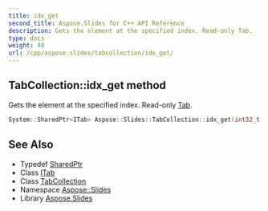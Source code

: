 ```yaml
---
title: idx_get
second_title: Aspose.Slides for C++ API Reference
description: Gets the element at the specified index. Read-only Tab.
type: docs
weight: 40
url: /cpp/aspose.slides/tabcollection/idx_get/
---
```

## TabCollection::idx_get method


Gets the element at the specified index. Read-only [Tab](../../tab/).

```cpp
System::SharedPtr<ITab> Aspose::Slides::TabCollection::idx_get(int32_t index) override
```

## See Also

* Typedef [SharedPtr](../../../system/sharedptr/)
* Class [ITab](../../itab/)
* Class [TabCollection](../)
* Namespace [Aspose::Slides](../../)
* Library [Aspose.Slides](../../../)
